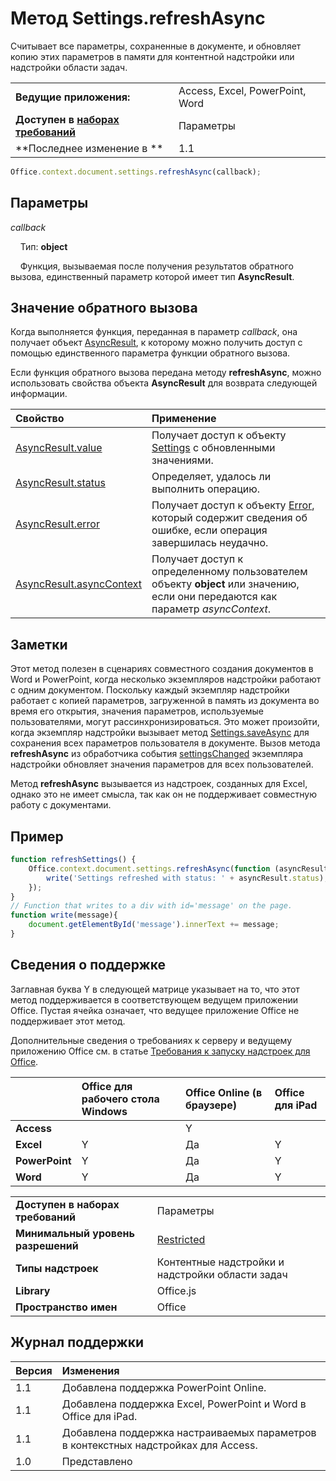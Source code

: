 

# Метод Settings.refreshAsync
Считывает все параметры, сохраненные в документе, и обновляет копию этих параметров в памяти для контентной надстройки или надстройки области задач.

|||
|:-----|:-----|
|**Ведущие приложения:**|Access, Excel, PowerPoint, Word|
|**Доступен в [наборах требований](../../docs/overview/specify-office-hosts-and-api-requirements.md)**|Параметры|
|**Последнее изменение в **|1.1|

```js
Office.context.document.settings.refreshAsync(callback);
```


## Параметры

_callback_<br/>
&nbsp;&nbsp;&nbsp;&nbsp;Тип: **object**

&nbsp;&nbsp;&nbsp;&nbsp;Функция, вызываемая после получения результатов обратного вызова, единственный параметр которой имеет тип **AsyncResult**.

    



## Значение обратного вызова

Когда выполняется функция, переданная в параметр _callback_, она получает объект [AsyncResult](../../reference/shared/asyncresult.md), к которому можно получить доступ с помощью единственного параметра функции обратного вызова.

Если функция обратного вызова передана методу **refreshAsync**, можно использовать свойства объекта **AsyncResult** для возврата следующей информации.



|**Свойство**|**Применение**|
|:-----|:-----|
|[AsyncResult.value](../../reference/shared/asyncresult.value.md)|Получает доступ к объекту [Settings](../../reference/shared/settings.md) с обновленными значениями.|
|[AsyncResult.status](../../reference/shared/asyncresult.status.md)|Определяет, удалось ли выполнить операцию.|
|[AsyncResult.error](../../reference/shared/asyncresult.error.md)|Получает доступ к объекту [Error](../../reference/shared/error.md), который содержит сведения об ошибке, если операция завершилась неудачно.|
|[AsyncResult.asyncContext](../../reference/shared/asyncresult.asynccontext.md)|Получает доступ к определенному пользователем объекту **object** или значению, если они передаются как параметр _asyncContext_.|

## Заметки

Этот метод полезен в сценариях совместного создания документов в Word и PowerPoint, когда несколько экземпляров надстройки работают с одним документом. Поскольку каждый экземпляр надстройки работает с копией параметров, загруженной в память из документа во время его открытия, значения параметров, используемые пользователями, могут рассинхронизироваться. Это может произойти, когда экземпляр надстройки вызывает метод [Settings.saveAsync](../../reference/shared/settings.saveasync.md) для сохранения всех параметров пользователя в документе. Вызов метода **refreshAsync** из обработчика события [settingsChanged](../../reference/shared/settings.settingschangedevent.md) экземпляра надстройки обновляет значения параметров для всех пользователей.

Метод **refreshAsync** вызывается из надстроек, созданных для Excel, однако это не имеет смысла, так как он не поддерживает совместную работу с документами.


## Пример




```js
function refreshSettings() {
    Office.context.document.settings.refreshAsync(function (asyncResult) {
        write('Settings refreshed with status: ' + asyncResult.status);
    });
}
// Function that writes to a div with id='message' on the page.
function write(message){
    document.getElementById('message').innerText += message; 
}
```




## Сведения о поддержке


Заглавная буква Y в следующей матрице указывает на то, что этот метод поддерживается в соответствующем ведущем приложении Office. Пустая ячейка означает, что ведущее приложение Office не поддерживает этот метод.

Дополнительные сведения о требованиях к серверу и ведущему приложению Office см. в статье [Требования к запуску надстроек для Office](../../docs/overview/requirements-for-running-office-add-ins.md).



||**Office для рабочего стола Windows**|**Office Online (в браузере)**|**Office для iPad**|
|:-----|:-----|:-----|:-----|
|**Access**||Y||
|**Excel**|Y|Да|Y|
|**PowerPoint**|Y|Да|Y|
|**Word**|Y|Да|Y|

|||
|:-----|:-----|
|**Доступен в наборах требований**|Параметры|
|**Минимальный уровень разрешений**|[Restricted](../../docs/develop/requesting-permissions-for-api-use-in-content-and-task-pane-add-ins.md)|
|**Типы надстроек**|Контентные надстройки и надстройки области задач|
|**Library**|Office.js|
|**Пространство имен**|Office|

## Журнал поддержки




|**Версия**|**Изменения**|
|:-----|:-----|
|1.1|Добавлена поддержка PowerPoint Online.|
|1.1|Добавлена поддержка Excel, PowerPoint и Word в Office для iPad.|
|1.1|Добавлена поддержка настраиваемых параметров в контекстных надстройках для Access.|
|1.0|Представлено|
